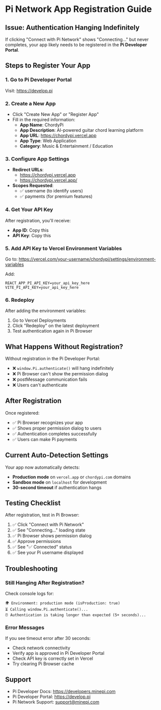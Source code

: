 # Pi Network App Registration Guide

## Issue: Authentication Hanging Indefinitely

If clicking "Connect with Pi Network" shows "Connecting..." but never completes, your app likely needs to be registered in the **Pi Developer Portal**.

## Steps to Register Your App

### 1. Go to Pi Developer Portal
Visit: https://develop.pi

### 2. Create a New App
- Click "Create New App" or "Register App"
- Fill in the required information:
  - **App Name**: ChordyPi
  - **App Description**: AI-powered guitar chord learning platform
  - **App URL**: https://chordypi.vercel.app
  - **App Type**: Web Application
  - **Category**: Music & Entertainment / Education

### 3. Configure App Settings
- **Redirect URLs**: 
  - https://chordypi.vercel.app
  - https://chordypi.vercel.app/
- **Scopes Requested**:
  - ✅ username (to identify users)
  - ✅ payments (for premium features)

### 4. Get Your API Key
After registration, you'll receive:
- **App ID**: Copy this
- **API Key**: Copy this

### 5. Add API Key to Vercel Environment Variables
Go to: https://vercel.com/your-username/chordypi/settings/environment-variables

Add:
```
REACT_APP_PI_API_KEY=your_api_key_here
VITE_PI_API_KEY=your_api_key_here
```

### 6. Redeploy
After adding the environment variables:
1. Go to Vercel Deployments
2. Click "Redeploy" on the latest deployment
3. Test authentication again in Pi Browser

## What Happens Without Registration?

Without registration in the Pi Developer Portal:
- ❌ `window.Pi.authenticate()` will hang indefinitely
- ❌ Pi Browser can't show the permission dialog
- ❌ postMessage communication fails
- ❌ Users can't authenticate

## After Registration

Once registered:
- ✅ Pi Browser recognizes your app
- ✅ Shows proper permission dialog to users
- ✅ Authentication completes successfully
- ✅ Users can make Pi payments

## Current Auto-Detection Settings

Your app now automatically detects:
- **Production mode** on `vercel.app` or `chordypi.com` domains
- **Sandbox mode** on `localhost` for development
- **30-second timeout** if authentication hangs

## Testing Checklist

After registration, test in Pi Browser:
1. ✅ Click "Connect with Pi Network"
2. ✅ See "Connecting..." loading state
3. ✅ Pi Browser shows permission dialog
4. ✅ Approve permissions
5. ✅ See "✅ Connected" status
6. ✅ See your Pi username displayed

## Troubleshooting

### Still Hanging After Registration?
Check console logs for:
```
🌍 Environment: production mode (isProduction: true)
⏳ Calling window.Pi.authenticate()...
⏰ Authentication is taking longer than expected (5+ seconds)...
```

### Error Messages
If you see timeout error after 30 seconds:
- Check network connectivity
- Verify app is approved in Pi Developer Portal
- Check API key is correctly set in Vercel
- Try clearing Pi Browser cache

## Support
- Pi Developer Docs: https://developers.minepi.com
- Pi Developer Portal: https://develop.pi
- Pi Network Support: support@minepi.com
